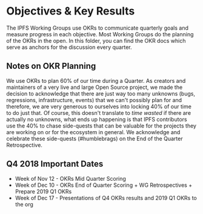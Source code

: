 # Objectives & Key Results

The IPFS Working Groups use OKRs to communicate quarterly goals and measure progress in each objective. Most Working Groups do the planning of the OKRs in the open. In this folder, you can find the OKR docs which serve as anchors for the discussion every quarter.

## Notes on OKR Planning

We use OKRs to plan 60% of our time during a Quarter. As creators and maintainers of a very live and large Open Source project, we made the decision to acknowledge that there are just way too many unknowns (bugs, regressions, infrastructure, events) that we can't possibly plan for and therefore, we are very generous to ourselves into locking 40% of our time to do just that. Of course, this doesn't translate to _time wasted_ if there are actually no unknowns, what ends up happening is that IPFS contributors use the 40% to chase side-quests that can be valuable for the projects they are working on or for the ecosystem in general. We acknowledge and celebrate these side-quests (#humblebrags) on the End of the Quarter Retrospective.

## Q4 2018 Important Dates

- Week of Nov 12 - OKRs Mid Quarter Scoring
- Week of Dec 10 - OKRs End of Quarter Scoring + WG Retrospectives + Prepare 2019 Q1 OKRs
- Week of Dec 17 - Presentations of Q4 OKRs results and 2019 Q1 OKRs to the org
